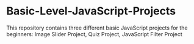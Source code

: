 # Basic-Level-JavaScript-Projects
This repository contains three different basic JavaScript projects for the beginners: Image Slider Project, Quiz Project, JavaScript Filter Project
